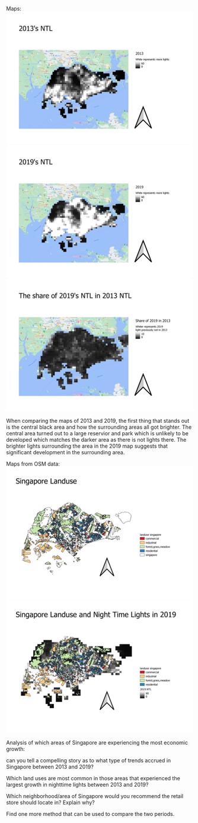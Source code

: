 Maps:
![alt text](https://github.com/WillW983/UDM-2022/blob/main/Assignment%203/13.png?raw=true)
![alt text](https://github.com/WillW983/UDM-2022/blob/main/Assignment%203/19.png?raw=true)
![alt text](https://github.com/WillW983/UDM-2022/blob/main/Assignment%203/diff.png?raw=true)

When comparing the maps of 2013 and 2019, the first thing that stands out is the central black area and how the surrounding areas all got brighter. The central area turned out to a large reservior and park which is unlikely to be developed which matches the darker area as there is not lights there. The brighter lights surrounding the area in the 2019 map suggests that significant development in the surrounding area.

Maps from OSM data:
![alt text](https://github.com/WillW983/UDM-2022/blob/main/Assignment%203/landuse.png?raw=true)
![alt text](https://github.com/WillW983/UDM-2022/blob/main/Assignment%203/landuse_light.png?raw=true)

Analysis of which areas of Singapore are experiencing the most economic growth:

can you tell a compelling story as to what type of trends accrued in Singapore between 2013 and 2019?

Which land uses are most common in those areas that experienced the largest growth in nighttime lights between 2013 and 2019?

Which neighborhood/area of Singapore would you recommend the retail store should locate in? Explain why?

Find one more method that can be used to compare the two periods.
